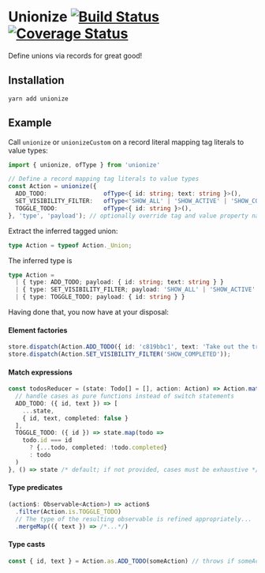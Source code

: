# Unionize [![Build Status](https://travis-ci.org/pelotom/unionize.svg?branch=master)](https://travis-ci.org/pelotom/unionize) [![Coverage Status](https://coveralls.io/repos/github/pelotom/unionize/badge.svg?branch=master)](https://coveralls.io/github/pelotom/unionize?branch=master)

Define unions via records for great good!

## Installation

```
yarn add unionize
```

## Example

Call `unionize` or `unionizeCustom` on a record literal mapping tag literals to value types:
```ts
import { unionize, ofType } from 'unionize'

// Define a record mapping tag literals to value types
const Action = unionize({
  ADD_TODO:                ofType<{ id: string; text: string }>(),
  SET_VISIBILITY_FILTER:   ofType<'SHOW_ALL' | 'SHOW_ACTIVE' | 'SHOW_COMPLETED'>(),
  TOGGLE_TODO:             ofType<{ id: string }>(),
}, 'type', 'payload'); // optionally override tag and value property names
```

Extract the inferred tagged union:
```ts
type Action = typeof Action._Union;
```

The inferred type is
```ts
type Action =
  | { type: ADD_TODO; payload: { id: string; text: string } }
  | { type: SET_VISIBILITY_FILTER; payload: 'SHOW_ALL' | 'SHOW_ACTIVE' | 'SHOW_COMPLETED' }
  | { type: TOGGLE_TODO; payload: { id: string } }
```

Having done that, you now have at your disposal:

#### Element factories

```ts
store.dispatch(Action.ADD_TODO({ id: 'c819bbc1', text: 'Take out the trash' }));
store.dispatch(Action.SET_VISIBILITY_FILTER('SHOW_COMPLETED'));
```

#### Match expressions

```ts
const todosReducer = (state: Todo[] = [], action: Action) => Action.match({
  // handle cases as pure functions instead of switch statements
  ADD_TODO: ({ id, text }) => [
    ...state,
    { id, text, completed: false }
  ],
  TOGGLE_TODO: ({ id }) => state.map(todo =>
    todo.id === id
      ? {...todo, completed: !todo.completed}
      : todo
  )
}, () => state /* default; if not provided, cases must be exhaustive */)(action);
```

#### Type predicates

```ts
(action$: Observable<Action>) => action$
  .filter(Action.is.TOGGLE_TODO)
  // The type of the resulting observable is refined appropriately...
  .mergeMap(({ text }) => /*...*/)
```

#### Type casts

```ts
const { id, text } = Action.as.ADD_TODO(someAction) // throws if someAction is not an ADD_TODO
```
